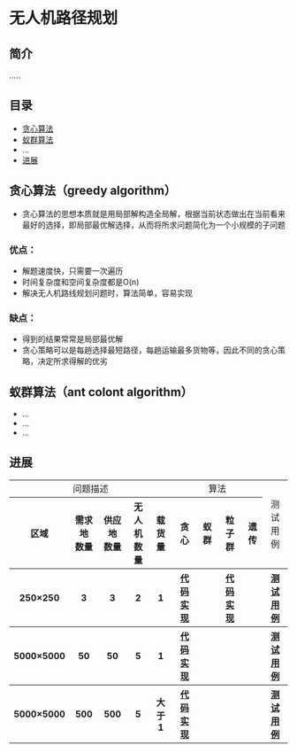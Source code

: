# 无人机路径规划
## 简介
   .....
## 目录
- [贪心算法](https://github.com/chenyihangis/route-project#greedy-algorithm)
- [蚁群算法](https://github.com/chenyihangis/route-project#ant-colont-algorithm)
- ...
- [进展](https://github.com/chenyihangis/route-project#project-progress)
## 贪心算法（greedy algorithm）
- 贪心算法的思想本质就是用局部解构造全局解，根据当前状态做出在当前看来最好的选择，即局部最优解选择，从而将所求问题简化为一个小规模的子问题
### 优点：
- 解题速度快，只需要一次遍历
- 时间复杂度和空间复杂度都是O(n)
- 解决无人机路线规划问题时，算法简单，容易实现
### 缺点：
- 得到的结果常常是局部最优解
- 贪心策略可以是每趟选择最短路径，每趟运输最多货物等，因此不同的贪心策略，决定所求得解的优劣
## 蚁群算法（ant colont algorithm）
- ...
- ...
- ...
## 进展
<table>
	<tr>
		<td colspan="5"> <div align="center">问题描述</DIV></t>
		<td colspan="4"> <div align="center">算法</DIV> </t>
		<td rowspan="2"> <div align="center">测试用例</DIV> </t>
	</tr>
	<tr>
		<th>区域</th>
		<th>需求地<br>数量</th>
		<th>供应地<br>数量</th>
		<th>无人机<br>数量</th>
		<th>载货量</th>
		<th>贪心</th>
		<th>蚁群</th>
		<th>粒子群</th>
		<th>遗传</th>
	</tr>
	<tr>
		<th>250×250</th>
		<th>3</th>
		<th>3</th>
		<th>2</th>
		<th>1</th>
		<th><a href="https://github.com/chenyihangis/route-project/blob/master/贪心算法/代码实现1" target="-blank">代码实现</a></th>
		<th></th>
		<th><a href="https://github.com/chenyihangis/route-project/blob/master/粒子群/代码实现1" target="-blank">代码实现</a></th>
		<th></th>
		<th><a href="https://github.com/chenyihangis/route-project/blob/master/text1.md" target="-blank">测试用例</a></th>
	</tr>
	<tr>
		<th>5000×5000</th>
		<th>50</th>
		<th>50</th>
		<th>5</th>
		<th>1</th>
		<th><a href="https://github.com/chenyihangis/route-project/blob/master/贪心算法/代码实现2" target="-blank">代码实现</a></th>
		<th></th>
		<th></th>
		<th></th>
		<th><a href="https://github.com/chenyihangis/route-project/blob/master/text2.md" target="-blank">测试用例</a></th>
	</tr>
	<tr>
		<th>5000×5000</th>
		<th>500</th>
		<th>500</th>
		<th>5</th>
		<th>大于1</th>
		<th><a href="https://github.com/chenyihangis/route-project/blob/master/贪心算法/代码实现3" target="-blank">代码实现</a></th>
		<th></th>
		<th></th>
		<th></th>
		<th><a href="https://github.com/chenyihangis/route-project/blob/master/测试用例/3" target="-blank">测试用例</a></th>